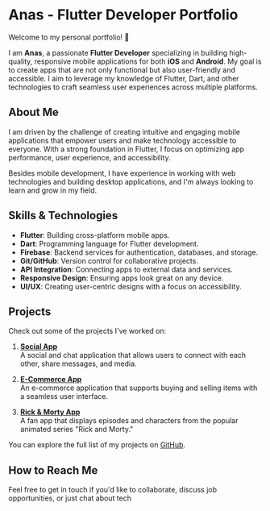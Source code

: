 # Anas - Flutter Developer Portfolio

Welcome to my personal portfolio! 👋

I am **Anas**, a passionate **Flutter Developer** specializing in building high-quality, responsive mobile applications for both **iOS** and **Android**. My goal is to create apps that are not only functional but also user-friendly and accessible. I aim to leverage my knowledge of Flutter, Dart, and other technologies to craft seamless user experiences across multiple platforms.

## About Me

I am driven by the challenge of creating intuitive and engaging mobile applications that empower users and make technology accessible to everyone. With a strong foundation in Flutter, I focus on optimizing app performance, user experience, and accessibility.

Besides mobile development, I have experience in working with web technologies and building desktop applications, and I'm always looking to learn and grow in my field.

## Skills & Technologies

- **Flutter**: Building cross-platform mobile apps.
- **Dart**: Programming language for Flutter development.
- **Firebase**: Backend services for authentication, databases, and storage.
- **Git/GitHub**: Version control for collaborative projects.
- **API Integration**: Connecting apps to external data and services.
- **Responsive Design**: Ensuring apps look great on any device.
- **UI/UX**: Creating user-centric designs with a focus on accessibility.

## Projects

Check out some of the projects I've worked on:

1. **[Social App](https://github.com/AnasNasr-afk/social-application)**  
   A social and chat application that allows users to connect with each other, share messages, and media.

2. **[E-Commerce App](https://github.com/AnasNasr-afk/galsa_trial2)**  
   An e-commerce application that supports buying and selling items with a seamless user interface.

3. **[Rick & Morty App](https://github.com/AnasNasr-afk/rickAndMorty)**  
   A fan app that displays episodes and characters from the popular animated series "Rick and Morty."

You can explore the full list of my projects on [GitHub](https://github.com/AnasNasr-afk).

## How to Reach Me

Feel free to get in touch if you'd like to collaborate, discuss job opportunities, or just chat about tech
